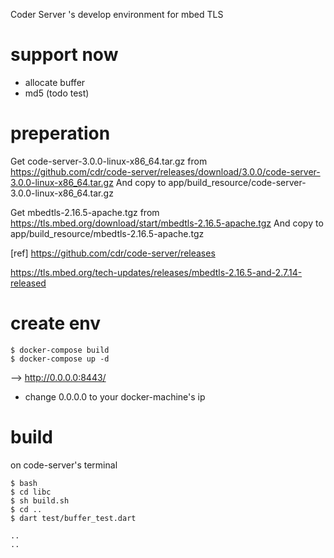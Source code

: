 Coder Server 's develop environment  for mbed TLS 

# support now

- allocate buffer
- md5 (todo test)


# preperation

Get code-server-3.0.0-linux-x86_64.tar.gz from https://github.com/cdr/code-server/releases/download/3.0.0/code-server-3.0.0-linux-x86_64.tar.gz  And copy to app/build_resource/code-server-3.0.0-linux-x86_64.tar.gz

Get mbedtls-2.16.5-apache.tgz from https://tls.mbed.org/download/start/mbedtls-2.16.5-apache.tgz And copy to app/build_resource/mbedtls-2.16.5-apache.tgz

[ref]
https://github.com/cdr/code-server/releases

https://tls.mbed.org/tech-updates/releases/mbedtls-2.16.5-and-2.7.14-released

# create env

```
$ docker-compose build
$ docker-compose up -d
```

--> http://0.0.0.0:8443/ 

* change 0.0.0.0 to your docker-machine's ip




# build 

on code-server's terminal 

```
$ bash
$ cd libc
$ sh build.sh
$ cd ..
$ dart test/buffer_test.dart

..
..
```

